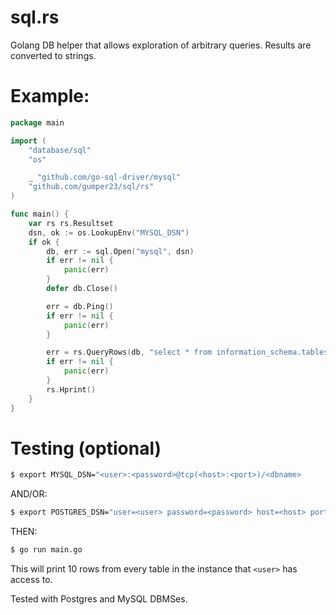 # sql.rs
Golang DB helper that allows exploration of arbitrary queries. Results are converted to strings.

# Example:

```go
package main

import (
	"database/sql"
	"os"

	_ "github.com/go-sql-driver/mysql"
	"github.com/gumper23/sql/rs"
)

func main() {
	var rs rs.Resultset
	dsn, ok := os.LookupEnv("MYSQL_DSN")
	if ok {
		db, err := sql.Open("mysql", dsn)
		if err != nil {
			panic(err)
		}
		defer db.Close()

		err = db.Ping()
		if err != nil {
			panic(err)
		}

		err = rs.QueryRows(db, "select * from information_schema.tables")
		if err != nil {
			panic(err)
		}
		rs.Hprint()
	}
}

 ```

# Testing (optional)
```bash
$ export MYSQL_DSN="<user>:<password>@tcp(<host>:<port>)/<dbname>
```

AND/OR:

```bash
$ export POSTGRES_DSN="user=<user> password=<password> host=<host> port=<port> dbname=<dbname> sslmode=disable"
```

THEN:
```bash
$ go run main.go
```

This will print 10 rows from every table in the instance that `<user>` has access to.
	
Tested with Postgres and MySQL DBMSes. 

